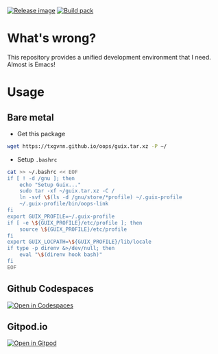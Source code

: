 [![Release image](https://github.com/TxGVNN/oops/workflows/Release%20image/badge.svg)](https://github.com/TxGVNN/oops/actions/workflows/docker-publish.yml)
[![Build pack](https://github.com/TxGVNN/oops/workflows/Build%20pack/badge.svg)](https://github.com/TxGVNN/oops/actions/workflows/pack.yml)
# What's wrong?
This repository provides a unified development environment that I need. Almost is Emacs!

# Usage
## Bare metal
- Get this package
```sh
wget https://txgvnn.github.io/oops/guix.tar.xz -P ~/

```
- Setup `.bashrc`
```sh
cat >> ~/.bashrc << EOF
if [ ! -d /gnu ]; then
    echo "Setup Guix..."
    sudo tar -xf ~/guix.tar.xz -C /
    ln -svf \$(ls -d /gnu/store/*profile) ~/.guix-profile
    ~/.guix-profile/bin/oops-link
fi
export GUIX_PROFILE=~/.guix-profile
if [ -e \${GUIX_PROFILE}/etc/profile ]; then
    source \${GUIX_PROFILE}/etc/profile
fi
export GUIX_LOCPATH=\${GUIX_PROFILE}/lib/locale
if type -p direnv &>/dev/null; then
    eval "\$(direnv hook bash)"
fi
EOF

```
## Github Codespaces
[![Open in Codespaces](https://img.shields.io/badge/Open%20in%20Codespaces-0b8ca5)](https://github.com/codespaces/new?hide_repo_select=false&ref=main&repo=429365535&skip_quickstart=true)


## Gitpod.io
[![Open in Gitpod](https://gitpod.io/button/open-in-gitpod.svg)](https://gitpod.io/#https://github.com/TxGVNN/oops)
